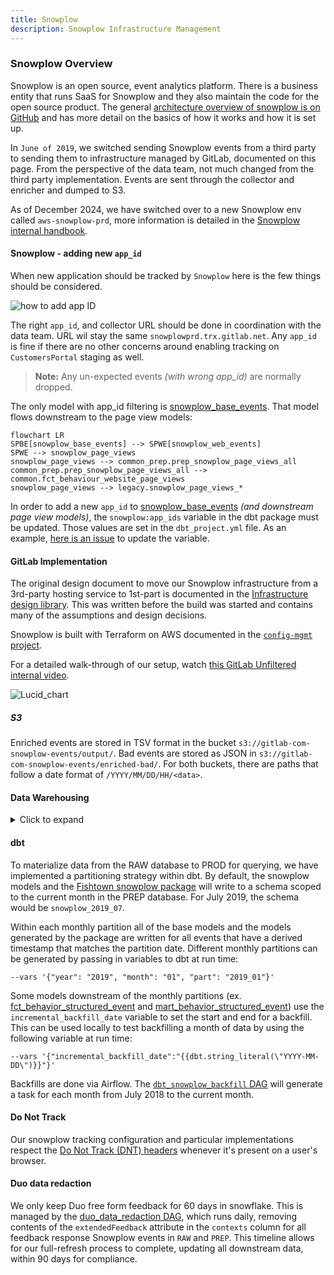 ```yaml
---
title: Snowplow
description: Snowplow Infrastructure Management
---
```


### Snowplow Overview

Snowplow is an open source, event analytics platform. There is a business entity that runs SaaS for Snowplow and they also maintain the code for the open source product. The general [architecture overview of snowplow is on GitHub](https://github.com/snowplow/snowplow/#snowplow-technology-101) and has more detail on the basics of how it works and how it is set up.

In `June of 2019`, we switched sending Snowplow events from a third party to sending them to infrastructure managed by GitLab, documented on this page. From the perspective of the data team, not much changed from the third party implementation. Events are sent through the collector and enricher and dumped to S3.

As of December 2024, we have switched over to a new Snowplow env called `aws-snowplow-prd`, more information is detailed in the [Snowplow internal handbook](https://gitlab.com/gitlab-com/content-sites/internal-handbook/-/blob/main/content/handbook/enterprise-data/platform/infrastructure/_index.md?ref_type=heads#aws-snowplow-for-cpaa-internal-analytics).

#### Snowplow - adding new `app_id`

When new application should be tracked by `Snowplow` here is the few things should be considered.

![how to add app ID](/images/enterprise-data/platform/snowplow/new_app_id.png)

The right `app_id`, and collector URL should be done in coordination with the data team.
URL wil stay the same `snowplowprd.trx.gitlab.net`. Any `app_id` is fine if there are no other concerns around enabling tracking on `CustomersPortal` staging as well.

> **Note:** Any un-expected events *(with wrong app_id)* are normally dropped.

The only model with app_id filtering is [snowplow_base_events](https://dbt.gitlabdata.com/#!/model/model.snowplow.snowplow_base_events). That model flows downstream to the page view models:

```mermaid
flowchart LR
SPBE[snowplow_base_events] --> SPWE[snowplow_web_events]
SPWE --> snowplow_page_views
snowplow_page_views --> common_prep.prep_snowplow_page_views_all
common_prep.prep_snowplow_page_views_all --> common.fct_behaviour_website_page_views
snowplow_page_views --> legacy.snowplow_page_views_*
```

In order to add a new `app_id` to [snowplow_base_events](https://dbt.gitlabdata.com/#!/model/model.snowplow.snowplow_base_events) *(and downstream page view models)*, the `snowplow:app_ids`
variable in the dbt package must be updated. Those values are set in the `dbt_project.yml`
file. As an example, [here is an issue](https://gitlab.com/gitlab-data/analytics/-/issues/16552) to update the variable.

#### GitLab Implementation

The original design document to move our Snowplow infrastructure from a 3rd-party hosting service to 1st-part is documented in the [Infrastructure design library](https://gitlab.com/gitlab-com/gl-infra/readiness/-/tree/master/library/snowplow). This was written before the build was started and contains many of the assumptions and design decisions.

Snowplow is built with Terraform on AWS documented in the [`config-mgmt` project](https://ops.gitlab.net/gitlab-com/gl-infra/config-mgmt/-/blob/main/environments/aws-snowplow/README.md).

For a detailed walk-through of our setup, watch [this GitLab Unfiltered internal video](https://www.youtube.com/watch?v=fK9aw3bHFBg&feature=youtu.be).

![Lucid_chart](https://lucid.app/publicSegments/view/22c5f9f5-2b40-4474-95af-b8116edea6be/image.png)

##### S3

Enriched events are stored in TSV format in the bucket `s3://gitlab-com-snowplow-events/output/`.
Bad events are stored as JSON in `s3://gitlab-com-snowplow-events/enriched-bad/`.
For both buckets, there are paths that follow a date format of `/YYYY/MM/DD/HH/<data>`.

#### Data Warehousing

<details><summary>Click to expand</summary>

#### Snowpipe

Once events are available in S3, we ingest them into the data warehouse using [Snowpipe](https://docs.snowflake.net/manuals/user-guide/data-load-snowpipe-intro.html#introduction-to-snowpipe). This is a feature of our Snowflake Data Warehouse.
An [Amazon SQS](https://aws.amazon.com/sqs/) event queue was set up for the good and bad event paths.

To run properly, Snowpipe needs a "stage" in Snowflake and a table to write to.
The good and bad S3 paths each have their own Stage within Snowflake.
These are named `gitlab_events` and `gitlab_bad_events`, respectively. They are owned by the `LOADER` role.

The create table statements for the good and bad events are as follows:

``` sql
-- Good Events
CREATE OR REPLACE TABLE snowplow.gitlab_events
(
    app_id                   VARCHAR,
    platform                 VARCHAR,
    etl_tstamp               VARCHAR,
    collector_tstamp         VARCHAR,
    dvce_created_tstamp      VARCHAR,
    event                    VARCHAR,
    event_id                 VARCHAR,
    txn_id                   VARCHAR,
    name_tracker             VARCHAR,
    v_tracker                VARCHAR,
    v_collector              VARCHAR,
    v_etl                    VARCHAR,
    user_id                  VARCHAR,
    user_ipaddress           VARCHAR,
    user_fingerprint         VARCHAR,
    domain_userid            VARCHAR,
    domain_sessionidx        VARCHAR,
    network_userid           VARCHAR,
    geo_country              VARCHAR,
    geo_region               VARCHAR,
    geo_city                 VARCHAR,
    geo_zipcode              VARCHAR,
    geo_latitude             VARCHAR,
    geo_longitude            VARCHAR,
    geo_region_name          VARCHAR,
    ip_isp                   VARCHAR,
    ip_organization          VARCHAR,
    ip_domain                VARCHAR,
    ip_netspeed              VARCHAR,
    page_url                 VARCHAR,
    page_title               VARCHAR,
    page_referrer            VARCHAR,
    page_urlscheme           VARCHAR,
    page_urlhost             VARCHAR,
    page_urlport             VARCHAR,
    page_urlpath             VARCHAR,
    page_urlquery            VARCHAR,
    page_urlfragment         VARCHAR,
    refr_urlscheme           VARCHAR,
    refr_urlhost             VARCHAR,
    refr_urlport             VARCHAR,
    refr_urlpath             VARCHAR,
    refr_urlquery            VARCHAR,
    refr_urlfragment         VARCHAR,
    refr_medium              VARCHAR,
    refr_source              VARCHAR,
    refr_term                VARCHAR,
    mkt_medium               VARCHAR,
    mkt_source               VARCHAR,
    mkt_term                 VARCHAR,
    mkt_content              VARCHAR,
    mkt_campaign             VARCHAR,
    contexts                 VARCHAR,
    se_category              VARCHAR,
    se_action                VARCHAR,
    se_label                 VARCHAR,
    se_property              VARCHAR,
    se_value                 VARCHAR,
    unstruct_event           VARCHAR,
    tr_orderid               VARCHAR,
    tr_affiliation           VARCHAR,
    tr_total                 VARCHAR,
    tr_tax                   VARCHAR,
    tr_shipping              VARCHAR,
    tr_city                  VARCHAR,
    tr_state                 VARCHAR,
    tr_country               VARCHAR,
    ti_orderid               VARCHAR,
    ti_sku                   VARCHAR,
    ti_name                  VARCHAR,
    ti_category              VARCHAR,
    ti_price                 VARCHAR,
    ti_quantity              VARCHAR,
    pp_xoffset_min           VARCHAR,
    pp_xoffset_max           VARCHAR,
    pp_yoffset_min           VARCHAR,
    pp_yoffset_max           VARCHAR,
    useragent                VARCHAR,
    br_name                  VARCHAR,
    br_family                VARCHAR,
    br_version               VARCHAR,
    br_type                  VARCHAR,
    br_renderengine          VARCHAR,
    br_lang                  VARCHAR,
    br_features_pdf          VARCHAR,
    br_features_flash        VARCHAR,
    br_features_java         VARCHAR,
    br_features_director     VARCHAR,
    br_features_quicktime    VARCHAR,
    br_features_realplayer   VARCHAR,
    br_features_windowsmedia VARCHAR,
    br_features_gears        VARCHAR,
    br_features_silverlight  VARCHAR,
    br_cookies               VARCHAR,
    br_colordepth            VARCHAR,
    br_viewwidth             VARCHAR,
    br_viewheight            VARCHAR,
    os_name                  VARCHAR,
    os_family                VARCHAR,
    os_manufacturer          VARCHAR,
    os_timezone              VARCHAR,
    dvce_type                VARCHAR,
    dvce_ismobile            VARCHAR,
    dvce_screenwidth         VARCHAR,
    dvce_screenheight        VARCHAR,
    doc_charset              VARCHAR,
    doc_width                VARCHAR,
    doc_height               VARCHAR,
    tr_currency              VARCHAR,
    tr_total_base            VARCHAR,
    tr_tax_base              VARCHAR,
    tr_shipping_base         VARCHAR,
    ti_currency              VARCHAR,
    ti_price_base            VARCHAR,
    base_currency            VARCHAR,
    geo_timezone             VARCHAR,
    mkt_clickid              VARCHAR,
    mkt_network              VARCHAR,
    etl_tags                 VARCHAR,
    dvce_sent_tstamp         VARCHAR,
    refr_domain_userid       VARCHAR,
    refr_dvce_tstamp         VARCHAR,
    derived_contexts         VARCHAR,
    domain_sessionid         VARCHAR,
    derived_tstamp           VARCHAR,
    event_vendor             VARCHAR,
    event_name               VARCHAR,
    event_format             VARCHAR,
    event_version            VARCHAR,
    event_fingerprint        VARCHAR,
    true_tstamp              VARCHAR,
    uploaded_at              TIMESTAMP_NTZ(9) DEFAULT CAST(CURRENT_TIMESTAMP() AS TIMESTAMP_NTZ(9))
)

-- Bad Events Table
CREATE OR REPLACE TABLE snowplow.gitlab_bad_events
(
    jsontext    VARIANT,
    uploaded_at TIMESTAMP_NTZ(9) DEFAULT CAST(CURRENT_TIMESTAMP() AS TIMESTAMP_NTZ(9))
);
```

Since TSV is not as straight-forward as CSV, a custom file format was created with the following statement:

``` sql
CREATE OR REPLACE FILE FORMAT snowplow_tsv TYPE = CSV FIELD_DELIMITER = '\t'
```

The actual pipe for good events was created using:

``` sql
CREATE OR REPLACE PIPE raw.snowplow.gitlab_good_event_pipe auto_ingest= TRUE AS
COPY INTO raw.snowplow.gitlab_events
    FROM (SELECT $1, $2, $3, $4, $5, $6, $7, $8, $9,$10,$11,$12,$13,$14,$15,$16,$17,$18,$19,$20,$21,$22,$23,$24,$25,$26,$27,$28,$29,$30,$31,$32,$33,$34,$35,$36,$37,$38,$39,$40,$41,$42,$43,$44,$45,$46,$47,$48,$49,$50,$51,$52,$53,$54,$55,$56,$57,$58,$59,$60,$61,$62,$63,$64,$65,$66,$67,$68,$69,$70,$71,$72,$73,$74,$75,$76,$77,$78,$79,$80,$81,$82,$83,$84,$85,$86,$87,$88,$89,$90,$91,$92,$93,$94,$95,$96,$97,$98,$99,100,101,102,103,104,105,106,107,108,109,110,111,112,113,114,115,116,117,118,119,120,121,122,123,124,125,126,127,128,129,130,131,CAST(CURRENT_TIMESTAMP() AS TIMESTAMP_NTZ(9)) AS uploaded_at
          FROM @raw.snowplow.gitlab_events)
    FILE_FORMAT = (FORMAT_NAME = 'snowplow_tsv')
    ON_ERROR = 'skip_file';
```

This highlights the fact that JSON would be a better format. This could be a future iteration of the infrastructure.

The bad event pipe is created as follows:

``` sql
CREATE OR REPLACE PIPE raw.snowplow.gitlab_bad_event_pipe auto_ingest= TRUE AS
COPY INTO raw.snowplow.gitlab_bad_events (jsontext)
    FROM @raw.snowplow.gitlab_bad_events
    FILE_FORMAT = (TYPE = 'JSON');
```

To view pipes:

``` sql
SHOW PIPES IN raw.snowplow;
```

To describe a pipe:

``` sql
DESCRIBE PIPE raw.snowplow.gitlab_good_event_pipe;
```

To pause a running pipe:

``` sql
ALTER PIPE raw.snowplow.gitlab_good_event_pipe SET PIPE_EXECUTION_PAUSED = TRUE;
```

To force resume a pipe:

``` sql
SELECT system$pipe_force_resume('raw.snowplow.gitlab_good_event_pipe');
```

To check the status of a pipe

``` sql
SELECT system$pipe_status('raw.snowplow.gitlab_good_event_pipe');
```

To force a refresh of the stage so that snowpipe picks up older events:

``` sql
ALTER PIPE gitlab_good_event_pipe refresh;
```

</details>

#### dbt

To materialize data from the RAW database to PROD for querying, we have implemented a partitioning strategy within dbt. By default, the snowplow models and the [Fishtown snowplow package](https://github.com/dbt-labs/snowplow) will write to a schema scoped to the current month in the PREP database. For July 2019, the schema would be `snowplow_2019_07`.

Within each monthly partition all of the base models and the models generated by the package are written for all events that have a derived timestamp that matches the partition date. Different monthly partitions can be generated by passing in variables to dbt at run time:

`--vars '{"year": "2019", "month": "01", "part": "2019_01"}'`

Some models downstream of the monthly partitions (ex. [fct_behavior_structured_event](https://gitlab.com/gitlab-data/analytics/-/blob/master/transform/snowflake-dbt/models/common/facts_sales_and_marketing/fct_behavior_structured_event.sql) and [mart_behavior_structured_event](https://gitlab.com/gitlab-data/analytics/-/blob/master/transform/snowflake-dbt/models/common_mart/mart_behavior_structured_event.sql)) use the `incremental_backfill_date` variable to set the start and end for a backfill. This can be used locally to test backfilling a month of data by using the following variable at run time:

`--vars '{"incremental_backfill_date":"{{dbt.string_literal(\"YYYY-MM-DD\")}}"}'`

Backfills are done via Airflow. The [`dbt_snowplow_backfill` DAG](https://gitlab.com/gitlab-data/analytics/blob/master/dags/transformation/dbt_snowplow_backfill.py) will generate a task for each month from July 2018 to the current month.

#### Do Not Track

Our snowplow tracking configuration and particular implementations respect the [Do Not Track (DNT) headers](https://en.wikipedia.org/wiki/Do_Not_Track) whenever it's present on a user's browser.

#### Duo data redaction

We only keep Duo free form feedback for 60 days in snowflake. This is managed by the [duo_data_redaction DAG](https://gitlab.com/gitlab-data/analytics/-/blob/master/dags/general/duo_data_redaction.py), which runs daily, removing contents of the `extendedFeedback` attribute in the `contexts` column for all feedback response Snowplow events in `RAW` and `PREP`. This timeline allows for our full-refresh process to complete, updating all downstream data, within 90 days for compliance.
